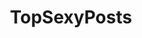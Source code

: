 ---
title: TopSexyPosts
crosslinks:
- RealGirls
- NSFW_GIF
- nsfw
- BustyPetite
- PetiteGoneWild
- holdthemoan
- AsiansGoneWild
- BiggerThanYouThought
- Amateur
- pawg
- cosplaygirls
- milf
- gonewildcurvy
- ass
- nsfw_gifs
- cumsluts
- TittyDrop
- WatchItForThePlot
- PrettyGirls
- porninfifteenseconds
---